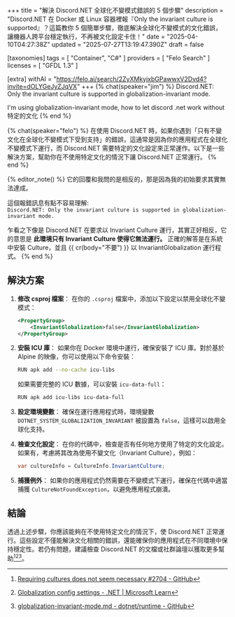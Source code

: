 +++
title = "解決 Discord.NET 全球化不變模式錯誤的 5 個步驟"
description = "Discord.NET 在 Docker 或 Linux 容器裡報『Only the invariant culture is supported』？這篇教你 5 個簡單步驟，徹底解決全球化不變模式的文化錯誤，讓機器人跨平台穩定執行，不再被文化設定卡住！"
date = "2025-04-10T04:27:38Z"
updated = "2025-07-27T13:19:47.390Z"
draft = false

[taxonomies]
tags = [ "Container", "C#" ]
providers = [ "Felo Search" ]
licenses = [ "GFDL 1.3" ]

[extra]
withAI = "<https://felo.ai/search/2ZyXMkyjxbGPawwxV2Dvd4?invite=dOLYGeJyZJqVX>"
+++
{% chat(speaker="jim") %}
Discord.NET: Only the invariant culture is supported in globalization-invariant mode.

I'm using globalization-invariant mode, how to let discord .net work without 特定的文化
{% end %}

{% chat(speaker="felo") %}
在使用 Discord.NET 時，如果你遇到「只有不變文化在全球化不變模式下受到支持」的錯誤，這通常是因為你的應用程式在全球化不變模式下運行，而 Discord.NET 需要特定的文化設定來正常運作。以下是一些解決方案，幫助你在不使用特定文化的情況下讓 Discord.NET 正常運行。
{% end %}

{% editor_note() %}
它的回覆和我問的是相反的，那是因為我的初始要求其實無法達成。

這個報錯訊息有點不容易理解:  
`Discord.NET: Only the invariant culture is supported in globalization-invariant mode.`

乍看之下像是 Discord.NET 在要求以 Invariant Culture 運行，其實正好相反，它的意思是 **此環境只有 Invariant Culture 使得它無法運行。** 正確的解答是在系統中安裝 Culture，並且 {{ cr(body="不要") }} 以 InvariantGlobalization 運行程式。
{% end %}

## **解決方案**

1. **修改 csproj 檔案**：
   在你的 `.csproj` 檔案中，添加以下設定以禁用全球化不變模式：

   ```xml
   <PropertyGroup>
       <InvariantGlobalization>false</InvariantGlobalization>
   </PropertyGroup>
   ```

2. **安裝 ICU 庫**：
   如果你在 Docker 環境中運行，確保安裝了 ICU 庫。對於基於 Alpine 的映像，你可以使用以下命令安裝：

   ```bash
   RUN apk add --no-cache icu-libs
   ```

   如果需要完整的 ICU 數據，可以安裝 `icu-data-full`：

   ```bash
   RUN apk add icu-libs icu-data-full
   ```

3. **設定環境變數**：
   確保在運行應用程式時，環境變數 `DOTNET_SYSTEM_GLOBALIZATION_INVARIANT` 被設置為 `false`，這樣可以啟用全球化支持。

4. **檢查文化設定**：
   在你的代碼中，檢查是否有任何地方使用了特定的文化設定。如果有，考慮將其改為使用不變文化（Invariant Culture），例如：

   ```csharp
   var cultureInfo = CultureInfo.InvariantCulture;
   ```

5. **捕獲例外**：
   如果你的應用程式仍然需要在不變模式下運行，確保在代碼中適當捕獲 `CultureNotFoundException`，以避免應用程式崩潰。

## **結論**

透過上述步驟，你應該能夠在不使用特定文化的情況下，使 Discord.NET 正常運行。這些設定不僅能解決文化相關的錯誤，還能確保你的應用程式在不同環境中保持穩定性。若仍有問題，建議檢查 Discord.NET 的文檔或社群論壇以獲取更多幫助[^1][^2][^4]。

[^1]: [Requiring cultures does not seem necessary #2704 - GitHub](https://github.com/discord-net/Discord.Net/issues/2704)
[^2]: [Globalization config settings - .NET | Microsoft Learn](https://learn.microsoft.com/en-us/dotnet/core/runtime-config/globalization)
[^4]: [globalization-invariant-mode.md - dotnet/runtime - GitHub](https://github.com/dotnet/runtime/blob/main/docs/design/features/globalization-invariant-mode.md)
